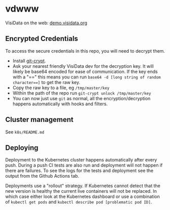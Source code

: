 # vdwww
VisiData on the web: [demo.visidata.org](https://demo.visidata.org/)

## Encrypted Credentials
To access the secure credentials in this repo, you will need to decrypt them.

  * Install [git-crypt](https://github.com/AGWA/git-crypt).
  * Ask your nearest friendly VisiData dev for the decryption key. It will likely be
base64 encoded for ease of communication. If the key ends with a "==" this means you can
run `base64 -d [long string of random character==]` to get the raw key.
  * Copy the raw key to a file, eg `/tmp/master/key`
  * Within the path of the repo run `git-crypt unlock /tmp/master/key`
  * You can now just use `git` as normal, all the encryption/decryption happens
automatically with hooks and filters.


## Cluster management

See `k8s/README.md`

## Deploying

Deployment to the Kubernetes cluster happens automatically after every push. During a
push CI tests are also run and deployment will not happen if there are failures. To
see the logs for the tests and deployment see the output from the Github Actions tab.

Deployments use a "rollout" strategy. If Kubernetes cannot detect that the new version
is healthy the current live containers will not be replaced. In which case either look
at the Kubernetes dashboard or use a combination of `kubectl get pods` and
`kubectl describe pod [problematic pod ID]`.
